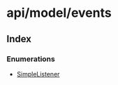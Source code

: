 # api/model/events

## Index

### Enumerations

- [SimpleListener](/reference/api/model/events/enumerations/SimpleListener.md)
